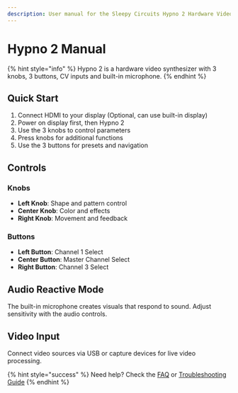 ```yaml
---
description: User manual for the Sleepy Circuits Hypno 2 Hardware Video Synthesizer
---
```


# Hypno 2 Manual

{% hint style="info" %}
Hypno 2 is a hardware video synthesizer with 3 knobs, 3 buttons, CV inputs and built-in microphone.
{% endhint %}

## Quick Start

1. Connect HDMI to your display (Optional, can use built-in display)
2. Power on display first, then Hypno 2
3. Use the 3 knobs to control parameters
4. Press knobs for additional functions
5. Use the 3 buttons for presets and navigation

## Controls

### Knobs
- **Left Knob**: Shape and pattern control
- **Center Knob**: Color and effects  
- **Right Knob**: Movement and feedback

### Buttons
- **Left Button**: Channel 1 Select
- **Center Button**: Master Channel Select
- **Right Button**: Channel 3 Select

## Audio Reactive Mode

The built-in microphone creates visuals that respond to sound. Adjust sensitivity with the audio controls.

## Video Input

Connect video sources via USB or capture devices for live video processing.

{% hint style="success" %}
Need help? Check the [FAQ](hypno-2-faq.md) or [Troubleshooting Guide](hypno-2-troubleshooting.md)
{% endhint %} 